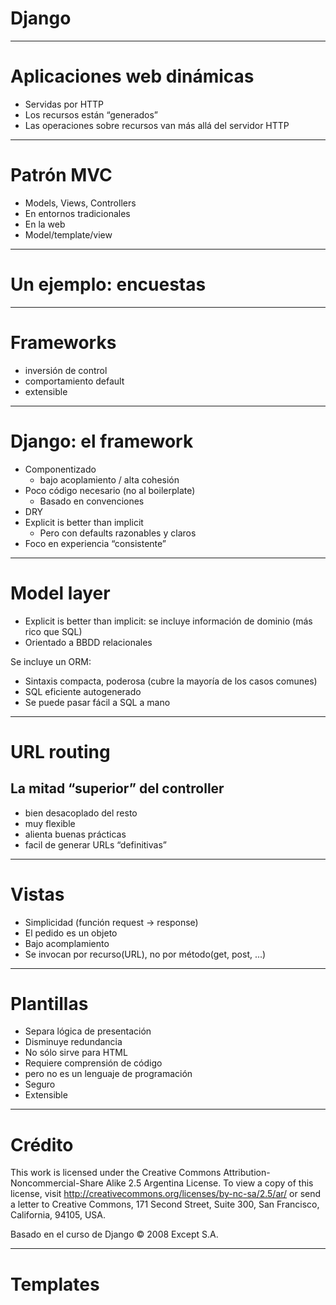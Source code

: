 # Django

----
# Aplicaciones web dinámicas

* Servidas por HTTP
* Los recursos están “generados”
* Las operaciones sobre recursos van más allá del servidor HTTP

----
# Patrón MVC

* Models, Views, Controllers
* En entornos tradicionales
* En la web
* Model/template/view

----
# Un ejemplo: encuestas

----
# Frameworks

* inversión de control
* comportamiento default
* extensible

----
# Django: el framework

* Componentizado
    * bajo acoplamiento / alta cohesión
* Poco código necesario (no al boilerplate)
    * Basado en convenciones
* DRY
* Explicit is better than implicit
    * Pero con defaults razonables y claros
* Foco en experiencia “consistente”

----
# Model layer

* Explicit is better than implicit: se incluye información de dominio (más rico que SQL)
* Orientado a BBDD relacionales

Se incluye un ORM:

* Sintaxis compacta, poderosa (cubre la mayoría de los casos comunes)
* SQL eficiente autogenerado
* Se puede pasar fácil a SQL a mano

----
# URL routing

## La mitad “superior” del controller

* bien desacoplado del resto
* muy flexible
* alienta buenas prácticas
* facil de generar URLs “definitivas”

----
# Vistas

* Simplicidad (función request -> response)
* El pedido es un objeto
* Bajo acomplamiento
* Se invocan por recurso(URL), no por método(get, post, ...)

----
# Plantillas

* Separa lógica de presentación
* Disminuye redundancia
* No sólo sirve para HTML
* Requiere comprensión de código
* pero no es un lenguaje de programación
* Seguro
* Extensible

----
# Crédito

This work is licensed under the Creative Commons Attribution-Noncommercial-Share Alike 2.5 Argentina License. To view a copy of this license, visit http://creativecommons.org/licenses/by-nc-sa/2.5/ar/ or send a letter to Creative Commons, 171 Second Street, Suite 300, San Francisco, California, 94105, USA.

Basado en el curso de Django © 2008 Except S.A.


----
# Templates

